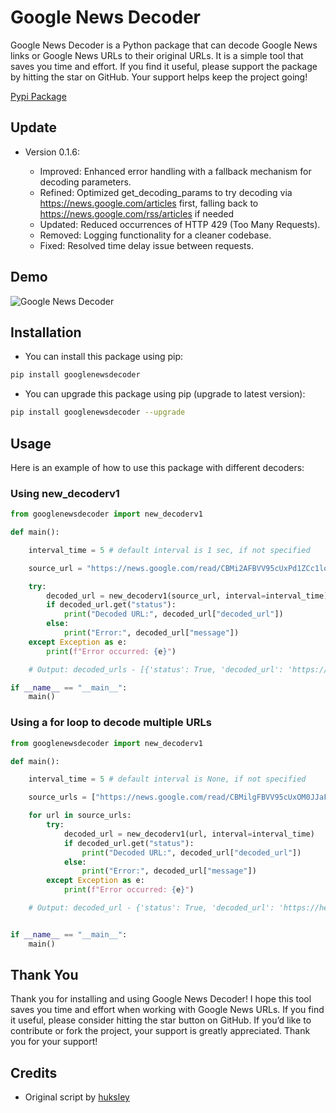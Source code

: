 # Google News Decoder

Google News Decoder is a Python package that can decode Google News links or Google News URLs to their original URLs. It is a simple tool that saves you time and effort. If you find it useful, please support the package by hitting the star on GitHub. Your support helps keep the project going!

[Pypi Package](https://pypi.org/project/googlenewsdecoder/)

## Update

- Version 0.1.6:

  - Improved: Enhanced error handling with a fallback mechanism for decoding parameters.
  - Refined: Optimized get_decoding_params to try decoding via https://news.google.com/articles first, falling back to https://news.google.com/rss/articles if needed
  - Updated: Reduced occurrences of HTTP 429 (Too Many Requests).
  - Removed: Logging functionality for a cleaner codebase.
  - Fixed: Resolved time delay issue between requests.

## Demo

![Google News Decoder](https://github.com/user-attachments/assets/3a3c3279-1c54-4e19-96cb-6f22f889aa2a)

## Installation

- You can install this package using pip:

```sh
pip install googlenewsdecoder
```

- You can upgrade this package using pip (upgrade to latest version):

```sh
pip install googlenewsdecoder --upgrade
```

## Usage

Here is an example of how to use this package with different decoders:

### Using new_decoderv1

```python
from googlenewsdecoder import new_decoderv1

def main():

    interval_time = 5 # default interval is 1 sec, if not specified

    source_url = "https://news.google.com/read/CBMi2AFBVV95cUxPd1ZCc1loODVVNHpnbFFTVHFkTG94eWh1NWhTeE9yT1RyNTRXMVV2S1VIUFM3ZlVkVjl6UHh3RkJ0bXdaTVRlcHBjMWFWTkhvZWVuM3pBMEtEdlllRDBveGdIUm9GUnJ4ajd1YWR5cWs3VFA5V2dsZnY1RDZhVDdORHRSSE9EalF2TndWdlh4bkJOWU5UMTdIV2RCc285Q2p3MFA4WnpodUNqN1RNREMwa3d5T2ZHS0JlX0MySGZLc01kWDNtUEkzemtkbWhTZXdQTmdfU1JJaXY?hl=en-US&gl=US&ceid=US%3Aen"

    try:
        decoded_url = new_decoderv1(source_url, interval=interval_time)
        if decoded_url.get("status"):
            print("Decoded URL:", decoded_url["decoded_url"])
        else:
            print("Error:", decoded_url["message"])
    except Exception as e:
        print(f"Error occurred: {e}")

    # Output: decoded_urls - [{'status': True, 'decoded_url': 'https://healthdatamanagement.com/articles/empowering-the-quintuple-aim-embracing-an-essential-architecture/'}]

if __name__ == "__main__":
    main()
```

### Using a for loop to decode multiple URLs

```python
from googlenewsdecoder import new_decoderv1

def main():

    interval_time = 5 # default interval is None, if not specified

    source_urls = ["https://news.google.com/read/CBMilgFBVV95cUxOM0JJaFRwV2dqRDk5dEFpWmF1cC1IVml5WmVtbHZBRXBjZHBfaUsyalRpa1I3a2lKM1ZnZUI4MHhPU2sydi1nX3JrYU0xWjhLaHNfU0N6cEhOYVE2TEptRnRoZGVTU3kzZGJNQzc2aDZqYjJOR0xleTdsemdRVnJGLTVYTEhzWGw4Z19lR3AwR0F1bXlyZ0HSAYwBQVVfeXFMTXlLRDRJUFN5WHg3ZTI0X1F4SjN6bmFIck1IaGxFVVZyOFQxdk1JT3JUbl91SEhsU0NpQzkzRFdHSEtjVGhJNzY4ZTl6eXhESUQ3XzdWVTBGOGgwSmlXaVRmU3BsQlhPVjV4VWxET3FQVzJNbm5CUDlUOHJUTExaME5YbjZCX1NqOU9Ta3U?hl=en-US&gl=US&ceid=US%3Aen","https://news.google.com/read/CBMiiAFBVV95cUxQOXZLdC1hSzFqQVVLWGJVZzlPaDYyNjdWTURScV9BbVp0SWhFNzZpSWZxSzdhc0tKbVlHMU13NmZVOFdidFFkajZPTm9SRnlZMWFRZ01CVHh0dXU0TjNVMUxZNk9Ibk5DV3hrYlRiZ20zYkIzSFhMQVVpcTFPc00xQjhhcGV1aXM00gF_QVVfeXFMTmtFQXMwMlY1el9WY0VRWEh5YkxXbHF0SjFLQVByNk1xS3hpdnBuUDVxOGZCQXl1QVFXaUVpbk5lUGgwRVVVT25tZlVUVWZqQzc4cm5MSVlfYmVlclFTOUFmTHF4eTlfemhTa2JKeG14bmNabENkSmZaeHB4WnZ5dw?hl=en-US&gl=US&ceid=US%3Aen"]

    for url in source_urls:
        try:
            decoded_url = new_decoderv1(url, interval=interval_time)
            if decoded_url.get("status"):
                print("Decoded URL:", decoded_url["decoded_url"])
            else:
                print("Error:", decoded_url["message"])
        except Exception as e:
            print(f"Error occurred: {e}")

    # Output: decoded_url - {'status': True, 'decoded_url': 'https://healthdatamanagement.com/articles/empowering-the-quintuple-aim-embracing-an-essential-architecture/'}


if __name__ == "__main__":
    main()
```

## Thank You

Thank you for installing and using Google News Decoder! I hope this tool saves you time and effort when working with Google News URLs. If you find it useful, please consider hitting the star button on GitHub. If you’d like to contribute or fork the project, your support is greatly appreciated. Thank you for your support!

## Credits

- Original script by [huksley](https://gist.github.com/huksley/)
